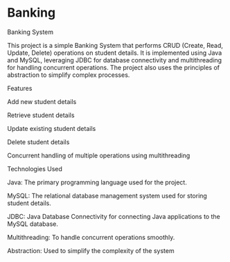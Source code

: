 # Banking
Banking System

This project is a simple Banking System that performs CRUD (Create, Read, Update, Delete) operations on student details. It is implemented using Java and MySQL, leveraging JDBC for database connectivity and multithreading for handling concurrent operations. The project also uses the principles of abstraction to simplify complex processes.

Features

Add new student details

Retrieve student details

Update existing student details

Delete student details

Concurrent handling of multiple operations using multithreading

Technologies Used

Java: The primary programming language used for the project.


MySQL: The relational database management system used for storing student details.


JDBC: Java Database Connectivity for connecting Java applications to the MySQL database.


Multithreading: To handle concurrent operations smoothly.


Abstraction: Used to simplify the complexity of the system
